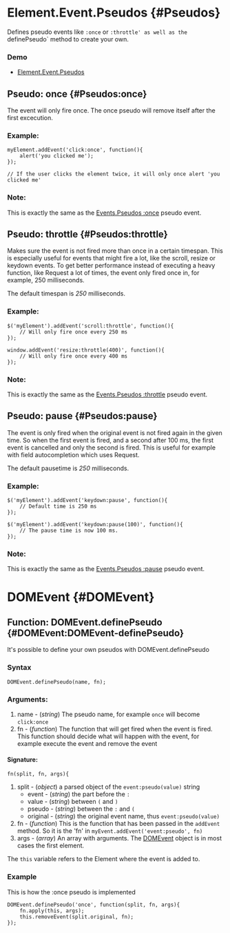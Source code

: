 Element.Event.Pseudos {#Pseudos}
================================

Defines pseudo events like `:once` or `:throttle' as well as the `definePseudo` method to create your own.

### Demo

* [Element.Event.Pseudos](http://mootools.net/demos/?demo=Element.Event.Pseudos)

Pseudo: once {#Pseudos:once}
----------------------------

The event will only fire once. The once pseudo will remove itself after the first excecution.

### Example:

	myElement.addEvent('click:once', function(){
		alert('you clicked me');
	});

	// If the user clicks the element twice, it will only once alert 'you clicked me'

### Note:

This is exactly the same as the [Events.Pseudos :once][] pseudo event.


Pseudo: throttle {#Pseudos:throttle}
------------------------------------

Makes sure the event is not fired more than once in a certain timespan.
This is especially useful for events that might fire a lot, like the scroll, resize
or keydown events. To get better performance instead of executing a heavy function,
like Request a lot of times, the event only fired once in, for example, 250 milliseconds.

The default timespan is *250* milliseconds.

### Example:

	$('myElement').addEvent('scroll:throttle', function(){
		// Will only fire once every 250 ms
	});

	window.addEvent('resize:throttle(400)', function(){
		// Will only fire once every 400 ms
	});

### Note:

This is exactly the same as the [Events.Pseudos :throttle][] pseudo event.


Pseudo: pause {#Pseudos:pause}
------------------------------

The event is only fired when the original event is not fired again in the given
time. So when the first event is fired, and a second after 100 ms, the first
event is cancelled and only the second is fired. This is useful for example with
field autocompletion which uses Request.

The default pausetime is *250* milliseconds.

### Example:

	$('myElement').addEvent('keydown:pause', function(){
		// Default time is 250 ms
	});

	$('myElement').addEvent('keydown:pause(100)', function(){
		// The pause time is now 100 ms.
	});


### Note:

This is exactly the same as the [Events.Pseudos :pause][] pseudo event.


DOMEvent {#DOMEvent}
====================

Function: DOMEvent.definePseudo {#DOMEvent:DOMEvent-definePseudo}
-----------------------------------------------------------------

It's possible to define your own pseudos with DOMEvent.definePseudo

### Syntax
	DOMEvent.definePseudo(name, fn);

### Arguments:
1. name - (*string*) The pseudo name, for example `once` will become `click:once`
2. fn - (*function*) The function that will get fired when the event is fired. This function should decide what will happen with the event, for example execute the event and remove the event

#### Signature:

	fn(split, fn, args){

1. split - (*object*) a parsed object of the `event:pseudo(value)` string
	- event - (*string*) the part before the `:`
	- value - (*string*) between `(` and `)`
	- pseudo - (*string*) between the `:` and `(`
	- original - (*string*) the original event name, thus `event:pseudo(value)`
2. fn - (*function*) This is the function that has been passed in the `addEvent` method. So it is the 'fn' in `myEvent.addEvent('event:pseudo', fn)`
3. args - (*array*) An array with arguments. The [DOMEvent][] object is in most cases the first element.

The `this` variable refers to the Element where the event is added to.

### Example

This is how the :once pseudo is implemented

	DOMEvent.definePseudo('once', function(split, fn, args){
		fn.apply(this, args);
		this.removeEvent(split.original, fn);
	});


[DOMEvent]: /core/Types/DOMEvent
[Element.Delegation]: /core/Element/Element.Delegation
[Events.Pseudos :once]: /more/Class/Events.Pseudos#Pseudos:once
[Events.Pseudos :throttle]: /more/Class/Events.Pseudos#Pseudos:throttle
[Events.Pseudos :pause]: /more/Class/Events.Pseudos#Pseudos:pause


